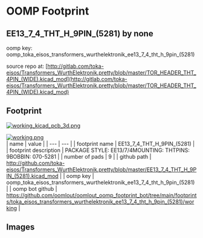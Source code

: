 # OOMP Footprint  
## EE13_7_4_THT_H_9PIN_(5281)  by none  
  
oomp key: oomp_toka_eisos_transformers_wurthelektronik_ee13_7_4_tht_h_9pin_(5281)  
  
source repo at: [http://gitlab.com/toka-eisos/Transformers_WurthElektronik.pretty/blob/master/TOR_HEADER_THT_4PIN_(WIDE).kicad_mod](http://gitlab.com/toka-eisos/Transformers_WurthElektronik.pretty/blob/master/TOR_HEADER_THT_4PIN_(WIDE).kicad_mod)  
## Footprint  
  
[![working_kicad_pcb_3d.png](working_kicad_pcb_3d_600.png)](working_kicad_pcb_3d.png)  
  
[![working.png](working_600.png)](working.png)  
| name | value | 
| --- | --- | 
| footprint name | EE13_7_4_THT_H_9PIN_(5281) | 
| footprint description | PACKAGE STYLE: EE13/7/4MOUNTING: THTPINS: 9BOBBIN: 070-5281 | 
| number of pads | 9 | 
| github path | http://github.com/toka-eisos/Transformers_WurthElektronik.pretty/blob/master/EE13_7_4_THT_H_9PIN_(5281).kicad_mod | 
| oomp key | oomp_toka_eisos_transformers_wurthelektronik_ee13_7_4_tht_h_9pin_(5281) | 
| oomp bot github | https://github.com/oomlout/oomlout_oomp_footprint_bot/tree/main/footprints/toka_eisos_transformers_wurthelektronik_ee13_7_4_tht_h_9pin_(5281)/working | 
## Images  
